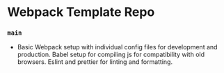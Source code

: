 # Webpack Template Repo

### `main`

- Basic Webpack setup with individual config files for development and production. Babel setup for compiling js for compatibility with old browsers. Eslint and prettier for linting and formatting.

